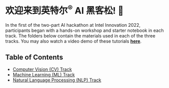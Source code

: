 [//]: #  (<p align="center"><img src="machine-learning-track/media/AXG-22-11_Software_Dev_Hackathon_Adaptations_1500x500_v0.png" style="width:auto;border-radius:15px"/></p>)

# 欢迎来到英特尔<sup>&reg;</sup> AI 黑客松! 🚀

In the first of the two-part AI hackathon at Intel Innovation 2022, participants began with a hands-on workshop and starter notebook in each track. The folders below contain the materials used in each of the three tracks. You may also watch a video demo of these tutorials <b>[here](https://www.intel.com/content/www/us/en/developer/videos/ai-for-social-good-hackathon.html)</b>.

## Table of Contents

- [Computer Vision (CV) Track](computer-vision-track)
- [Machine Learning (ML) Track](machine-learning-track)
- [Natural Language Processing (NLP) Track](natural-language-processing-track)